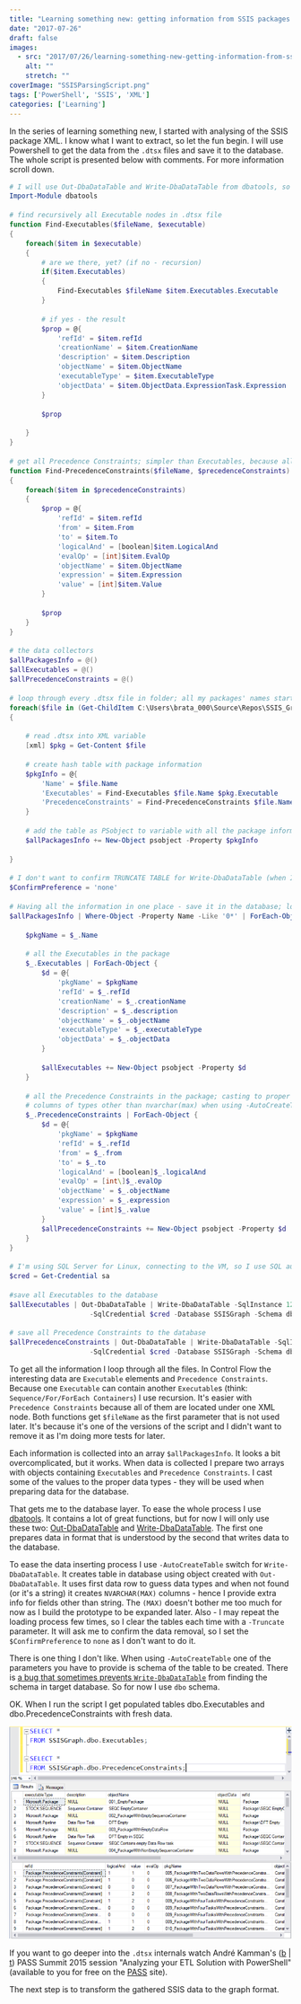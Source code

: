 ```yaml
---
title: "Learning something new: getting information from SSIS packages with PowerShell"
date: "2017-07-26"
draft: false
images:
  - src: "2017/07/26/learning-something-new-getting-information-from-ssis-packages-with-powershell/images/SSISParsingScript.png"
    alt: ""
    stretch: ""
coverImage: "SSISParsingScript.png"
tags: ['PowerShell', 'SSIS', 'XML']
categories: ['Learning']
---
```


In the series of learning something new, I started with analysing of the SSIS package XML. I know what I want to extract, so let the fun begin. I will use Powershell to get the data from the `.dtsx` files and save it to the database. The whole script is presented below with comments. For more information scroll down.

```powershell
# I will use Out-DbaDataTable and Write-DbaDataTable from dbatools, so import it
Import-Module dbatools

# find recursively all Executable nodes in .dtsx file
function Find-Executables($fileName, $executable)
{
    foreach($item in $executable)
    {
        # are we there, yet? (if no - recursion)
        if($item.Executables)
        {
            Find-Executables $fileName $item.Executables.Executable
        }

        # if yes - the result
        $prop = @{
            'refId' = $item.refId
            'creationName' = $item.CreationName
            'description' = $item.Description
            'objectName' = $item.ObjectName
            'executableType' = $item.ExecutableType
            'objectData' = $item.ObjectData.ExpressionTask.Expression
        }

        $prop

    }
}

# get all Precedence Constraints; simpler than Executables, because all of them are in single node
function Find-PrecedenceConstraints($fileName, $precedenceConstraints)
{
    foreach($item in $precedenceConstraints)
    {
        $prop = @{
            'refId' = $item.refId
            'from' = $item.From
            'to' = $item.To
            'logicalAnd' = [boolean]$item.LogicalAnd
            'evalOp' = [int]$item.EvalOp
            'objectName' = $item.ObjectName
            'expression' = $item.Expression
            'value' = [int]$item.Value
        }

        $prop
    }
}

# the data collectors
$allPackagesInfo = @()
$allExecutables = @()
$allPrecedenceConstraints = @()

# loop through every .dtsx file in folder; all my packages' names start with 0, so there is an example how to filter it
foreach($file in (Get-ChildItem C:\Users\brata_000\Source\Repos\SSIS_Graph\SSIS_Graph\SSIS_Graph\* -Include 0*.dtsx))
{

    # read .dtsx into XML variable
    [xml] $pkg = Get-Content $file

    # create hash table with package information
    $pkgInfo = @{
        'Name' = $file.Name
        'Executables' = Find-Executables $file.Name $pkg.Executable
        'PrecedenceConstraints' = Find-PrecedenceConstraints $file.Name $pkg.Executable.PrecedenceConstraints.PrecedenceConstraint
    }

    # add the table as PSobject to variable with all the package information
    $allPackagesInfo += New-Object psobject -Property $pkgInfo

}

# I don't want to confirm TRUNCATE TABLE for Write-DbaDataTable (when I'm running it few times)
$ConfirmPreference = 'none'

# Having all the information in one place - save it in the database; loop through all the packages (see the filter, again?)
$allPackagesInfo | Where-Object -Property Name -Like '0*' | ForEach-Object {

    $pkgName = $_.Name

    # all the Executables in the package
    $_.Executables | ForEach-Object {
        $d = @{
            'pkgName' = $pkgName
            'refId' = $_.refId
            'creationName' = $_.creationName
            'description' = $_.description
            'objectName' = $_.objectName
            'executableType' = $_.executableType
            'objectData' = $_.objectData
        }

        $allExecutables += New-Object psobject -Property $d
    }

    # all the Precedence Constraints in the package; casting to proper types will automaticaly create
    # columns of types other than nvarchar(max) when using -AutoCreateTable on Write-DbaDataTable
    $_.PrecedenceConstraints | ForEach-Object {
        $d = @{
            'pkgName' = $pkgName
            'refId' = $_.refId
            'from' = $_.from
            'to' = $_.to
            'logicalAnd' = [boolean]$_.logicalAnd
            'evalOp' = [int\]$_.evalOp
            'objectName' = $_.objectName
            'expression' = $_.expression
            'value' = [int]$_.value
        }
        $allPrecedenceConstraints += New-Object psobject -Property $d
    }
}

# I'm using SQL Server for Linux, connecting to the VM, so I use SQL authentication (for now) - why not use 'sa' then?
$cred = Get-Credential sa

#save all Executables to the database
$allExecutables | Out-DbaDataTable | Write-DbaDataTable -SqlInstance 127.0.0.1:14333 `
                    -SqlCredential $cred -Database SSISGraph -Schema dbo -Table Executables -AutoCreateTable -Truncate

# save all Precedence Constraints to the database
$allPrecedenceConstraints | Out-DbaDataTable | Write-DbaDataTable -SqlInstance 127.0.0.1:14333 `
                    -SqlCredential $cred -Database SSISGraph -Schema dbo -Table PrecedenceConstraints -AutoCreateTable -Truncate
```

To get all the information I loop through all the files. In Control Flow the interesting data are `Executable` elements and `Precedence Constraints`. Because one `Executable` can contain another `Executable`s (think: `Sequence/For/ForEach Containers`) I use recursion. It's easier with `Precedence Constraints` because all of them are located under one XML node. Both functions get `$fileName` as the first parameter that is not used later. It's because it's one of the versions of the script and I didn't want to remove it as I'm doing more tests for later.

Each information is collected into an array `$allPackagesInfo`. It looks a bit overcomplicated, but it works. When data is collected I prepare two arrays with objects containing `Executables` and `Precedence Constraints`. I cast some of the values to the proper data types - they will be used when preparing data for the database.

That gets me to the database layer. To ease the whole process I use [dbatools](https://dbatools.io/). It contains a lot of great functions, but for now I will only use these two: [Out-DbaDataTable](https://dbatools.io/functions/out-dbadatatable/) and [Write-DbaDataTable](https://dbatools.io/functions/write-dbadatatable/). The first one prepares data in format that is understood by the second that writes data to the database.

To ease the data inserting process I use `-AutoCreateTable` switch for `Write-DbaDataTable`. It creates table in database using object created with `Out-DbaDataTable`. It uses first data row to guess data types and when not found (or it's a string) it creates `NVARCHAR(MAX)` columns - hence I provide extra info for fields other than string. The `(MAX)` doesn't bother me too much for now as I build the prototype to be expanded later. Also - I may repeat the loading process few times, so I clear the tables each time with a `-Truncate` parameter. It will ask me to confirm the data removal, so I set the `$ConfirmPreference` to `none` as I don't want to do it.

There is one thing I don't like. When using `-AutoCreateTable` one of the parameters you have to provide is schema of the table to be created. There is [a bug that sometimes prevents `Write-DbaDataTable`](https://github.com/sqlcollaborative/dbatools/issues/1845) from finding the schema in target database. So for now I use `dbo` schema.

OK. When I run the script I get populated tables dbo.Executables and dbo.PrecedenceConstraints with fresh data.

[![Inserted SSIS data](images/InsertedSSISData.png#center)](images/InsertedSSISData.png)

If you want to go deeper into the `.dtsx` internals watch André Kamman's ([b](http://andrekamman.com) | [t](https://twitter.com/AndreKamman)) PASS Summit 2015 session "Analyzing your ETL Solution with PowerShell" (available to you for free on the [PASS](http://www.pass.org/Learning/Recordings/Listing.aspx?oRecording=1092&category=conferences) site).

The next step is to transform the gathered SSIS data to the graph format.
